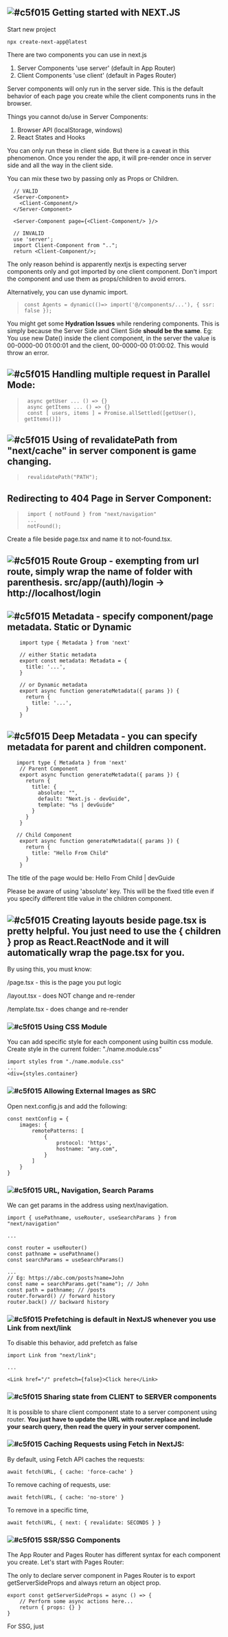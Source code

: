 ## ![#c5f015](https://placehold.co/15x15/c5f015/c5f015.png) Getting started with NEXT.JS

Start new project

    npx create-next-app@latest

There are two components you can use in next.js

1. Server Components 'use server' (default in App Router)
2. Client Components 'use client' (default in Pages Router)

Server components will only run in the server side. This is the default behavior of each page you create while the client components runs in the browser.

Things you cannot do/use in Server Components:
  1. Browser API (localStorage, windows)
  2. React States and Hooks

You can only run these in client side.
But there is a caveat in this phenomenon. Once you render the app, it will pre-render once in server side and all the way in the client side.

You can mix these two by passing only as Props or Children.
>     
      // VALID
      <Server-Component>
        <Client-Component/>
      </Server-Component>

      <Server-Component page={<Client-Component/> }/>
      
      // INVALID
      use 'server';
      import Client-Component from "..";
      return <Client-Component/>;
      
The only reason behind is apparently nextjs is expecting server components only and got imported by one client component. Don't import the component and use them as props/children to avoid errors.

Alternatively, you can use dynamic import. 
  >     const Agents = dynamic(()=> import('@/components/...'), { ssr: false });

You might get some **Hydration Issues** while rendering components. This is simply because the Server Side and Client Side
**should be the same**. Eg: You use new Date() inside the client component, in the server the value is 00-0000-00 01:00:01 and the client, 00-0000-00 01:00:02. This would throw an error.

## ![#c5f015](https://placehold.co/15x15/c5f015/c5f015.png) Handling multiple request in Parallel Mode:
>      async getUser ... () => {}
>      async getItems ... () => {}
>      const [ users, items ] = Promise.allSettled([getUser(), getItems()]) 

## ![#c5f015](https://placehold.co/15x15/c5f015/c5f015.png) Using of revalidatePath from "next/cache" in server component is game changing.
>      revalidatePath("PATH");

## Redirecting to 404 Page in Server Component:
>      import { notFound } from "next/navigation"
>      ...
>      notFound();
Create a file beside page.tsx and name it to not-found.tsx.

## ![#c5f015](https://placehold.co/15x15/c5f015/c5f015.png) Route Group - exempting from url route, simply wrap the name of folder with parenthesis. src/app/(auth)/login -> http://localhost/login

## ![#c5f015](https://placehold.co/15x15/c5f015/c5f015.png) Metadata - specify component/page metadata. Static or Dynamic
>       
        import type { Metadata } from 'next'
 
        // either Static metadata
        export const metadata: Metadata = {
          title: '...',
        }
         
        // or Dynamic metadata
        export async function generateMetadata({ params }) {
          return {
            title: '...',
          }
        }

## ![#c5f015](https://placehold.co/15x15/c5f015/c5f015.png) Deep Metadata - you can specify metadata for parent and children component. 
>        
       import type { Metadata } from 'next'
        // Parent Component
        export async function generateMetadata({ params }) {
          return {
            title: {
              absolute: "",
              default: "Next.js - devGuide",
              template: "%s | devGuide"
            }
          }
        }

       // Child Component
        export async function generateMetadata({ params }) {
          return {
            title: "Hello From Child"
          }
        }
The title of the page would be: Hello From Child | devGuide

Please be aware of using 'absolute' key. This will be the fixed title even if you specify different title value in the children component.

## ![#c5f015](https://placehold.co/15x15/c5f015/c5f015.png) Creating layouts beside page.tsx is pretty helpful. You just need to use the { children } prop as React.ReactNode and it will automatically wrap the page.tsx for you.
By using this, you must know:

/page.tsx - this is the page you put logic

/layout.tsx - does NOT change and re-render

/template.tsx - does change and re-render


### ![#c5f015](https://placehold.co/15x15/c5f015/c5f015.png) Using CSS Module
You can add specific style for each component using builtin css module. Create style in the current folder: "./name.module.css"

    import styles from "./name.module.css"
    ...
    <div={styles.container}

### ![#c5f015](https://placehold.co/15x15/c5f015/c5f015.png) Allowing External Images as SRC

Open next.config.js and add the following:
    
    const nextConfig = {
        images: {
            remotePatterns: [
                {
                    protocol: 'https',
                    hostname: "any.com",
                }
            ]
        }
    }


### ![#c5f015](https://placehold.co/15x15/c5f015/c5f015.png) URL, Navigation, Search Params
We can get params in the address using next/navigation.

    import { usePathname, useRouter, useSearchParams } from "next/navigation"
    
    ...
    
    const router = useRouter()
    const pathname = usePathname()
    const searchParams = useSearchParams()
    
    ...
    // Eg: https://abc.com/posts?name=John
    const name = searchParams.get("name"); // John
    const path = pathname; // /posts
    router.forward() // forward history
    router.back() // backward history


### ![#c5f015](https://placehold.co/15x15/c5f015/c5f015.png) Prefetching is default in NextJS whenever you use Link from next/link
To disable this behavior, add prefetch as false
    
    import Link from "next/link";
    
    ...
    
    <Link href="/" prefetch={false}>Click here</Link>


### ![#c5f015](https://placehold.co/15x15/c5f015/c5f015.png) Sharing state from CLIENT to SERVER components
It is possible to share client component state to a server component using router. **You just have to update the URL with router.replace and include your search query, then read the query in your server component.**


### ![#c5f015](https://placehold.co/15x15/c5f015/c5f015.png) Caching Requests using Fetch in NextJS:
By default, using Fetch API caches the requests:

    await fetch(URL, { cache: 'force-cache' }

To remove caching of requests, use:

    await fetch(URL, { cache: 'no-store' }

To remove in a specific time,

    await fetch(URL, { next: { revalidate: SECONDS } }


### ![#c5f015](https://placehold.co/15x15/c5f015/c5f015.png) SSR/SSG Components
The App Router and Pages Router has different syntax for each component you create. Let's start with Pages Router:

The only to declare server component in Pages Router is to export getServerSideProps and always return an object prop.

    export const getServerSideProps = async () => {
        // Perform some async actions here...
        return { props: {} }
    }

For SSG, just 

